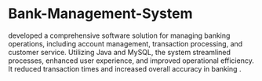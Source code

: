 # Bank-Management-System
developed a comprehensive software solution for managing banking operations, including account management, transaction processing, and customer service. Utilizing Java and MySQL, the system streamlined processes, enhanced user experience, and improved operational efficiency. It reduced transaction times and increased overall accuracy in banking .
